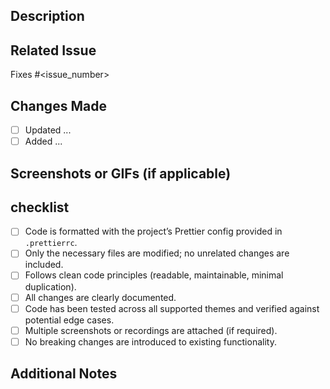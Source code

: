 ## Description

<!-- A clear and concise description of what this PR does. -->

## Related Issue

<!-- If this PR addresses an issue, please include the issue number. -->

Fixes #<issue_number>

## Changes Made

<!-- List the changes made in this PR. -->

- [ ] Updated ...
- [ ] Added ...

## Screenshots or GIFs (if applicable)

<!-- Add visual changes to better communicate your changes. -->

## checklist

- [ ] Code is formatted with the project’s Prettier config provided in `.prettierrc`.
- [ ] Only the necessary files are modified; no unrelated changes are included.
- [ ] Follows clean code principles (readable, maintainable, minimal duplication).
- [ ] All changes are clearly documented.
- [ ] Code has been tested across all supported themes and verified against potential edge cases.
- [ ] Multiple screenshots or recordings are attached (if required).
- [ ] No breaking changes are introduced to existing functionality.

## Additional Notes

<!-- Add any other relevant information or context. -->
